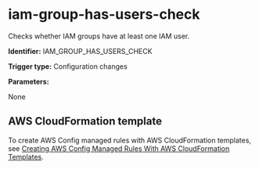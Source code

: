 # iam\-group\-has\-users\-check<a name="iam-group-has-users-check"></a>

Checks whether IAM groups have at least one IAM user\.

**Identifier:** IAM\_GROUP\_HAS\_USERS\_CHECK

**Trigger type:** Configuration changes

**Parameters:**

 None   

## AWS CloudFormation template<a name="w4aac13c29c17d171c13"></a>

To create AWS Config managed rules with AWS CloudFormation templates, see [Creating AWS Config Managed Rules With AWS CloudFormation Templates](aws-config-managed-rules-cloudformation-templates.md)\.